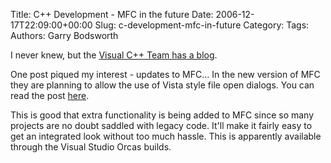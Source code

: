 Title: C++ Development - MFC in the future
Date: 2006-12-17T22:09:00+00:00
Slug: c-development-mfc-in-future
Category: 
Tags: 
Authors: Garry Bodsworth

I never knew, but the <a href="http://blogs.msdn.com/vcblog/default.aspx">Visual C++ Team has a blog</a>.

One post piqued my interest - updates to MFC...  In the new version of MFC they are planning to allow the use of Vista style file open dialogs.  You can read the post <a href="http://blogs.msdn.com/vcblog/archive/2006/12/14/vista-style-file-dialogs-with-mfc.aspx">here</a>.

This is good that extra functionality is being added to MFC since so many projects are no doubt saddled with legacy code.  It'll make it fairly easy to get an integrated look without too much hassle.  This is apparently available through the Visual Studio Orcas builds.
